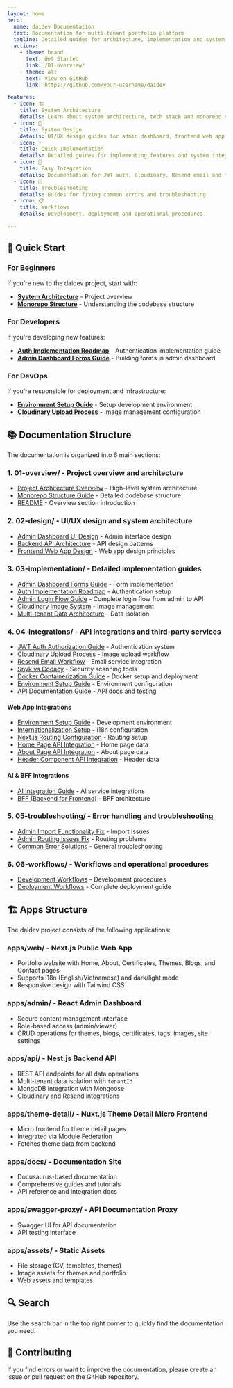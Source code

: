 ```yaml
---
layout: home
hero:
  name: daidev Documentation
  text: Documentation for multi-tenant portfolio platform
  tagline: Detailed guides for architecture, implementation and system integration
  actions:
    - theme: brand
      text: Get Started
      link: /01-overview/
    - theme: alt
      text: View on GitHub
      link: https://github.com/your-username/daidev

features:
  - icon: 🏗️
    title: System Architecture
    details: Learn about system architecture, tech stack and monorepo structure of the daidev project
  - icon: 🎨
    title: System Design
    details: UI/UX design guides for admin dashboard, frontend web app and backend API
  - icon: ⚡
    title: Quick Implementation
    details: Detailed guides for implementing features and system integration
  - icon: 🔧
    title: Easy Integration
    details: Documentation for JWT auth, Cloudinary, Resend email and third-party service integrations
  - icon: 🐛
    title: Troubleshooting
    details: Guides for fixing common errors and troubleshooting
  - icon: 📋
    title: Workflows
    details: Development, deployment and operational procedures

---
```


## 🚀 Quick Start

### For Beginners
If you're new to the daidev project, start with:

- **[System Architecture](/01-overview/project-architecture-overview)** - Project overview
- **[Monorepo Structure](/01-overview/monorepo-structure-guide)** - Understanding the codebase structure

### For Developers
If you're developing new features:

- **[Auth Implementation Roadmap](/03-implementation/auth-implementation-roadmap)** - Authentication implementation guide
- **[Admin Dashboard Forms Guide](/03-implementation/admin-dashboard-forms-guide)** - Building forms in admin dashboard

### For DevOps
If you're responsible for deployment and infrastructure:

- **[Environment Setup Guide](/04-integrations/web/environment-setup-guide)** - Setup development environment
- **[Cloudinary Upload Process](/04-integrations/cloudinary-upload-process)** - Image management configuration

## 📚 Documentation Structure

The documentation is organized into 6 main sections:

### 1. **01-overview/** - Project overview and architecture
- [Project Architecture Overview](/01-overview/project-architecture-overview) - High-level system architecture
- [Monorepo Structure Guide](/01-overview/monorepo-structure-guide) - Detailed codebase structure
- [README](/01-overview/README) - Overview section introduction

### 2. **02-design/** - UI/UX design and system architecture
- [Admin Dashboard UI Design](/02-design/admin-dashboard-ui-design) - Admin interface design
- [Backend API Architecture](/02-design/backend-api-architecture) - API design patterns
- [Frontend Web App Design](/02-design/frontend-web-app-design) - Web app design principles

### 3. **03-implementation/** - Detailed implementation guides
- [Admin Dashboard Forms Guide](/03-implementation/admin-dashboard-forms-guide) - Form implementation
- [Auth Implementation Roadmap](/03-implementation/auth-implementation-roadmap) - Authentication setup
- [Admin Login Flow Guide](/03-implementation/admin-login-flow-guide) - Complete login flow from admin to API
- [Cloudinary Image System](/03-implementation/cloudinary-image-system) - Image management
- [Multi-tenant Data Architecture](/03-implementation/multi-tenant-data-architecture) - Data isolation

### 4. **04-integrations/** - API integrations and third-party services
- [JWT Auth Authorization Guide](/04-integrations/jwt-auth-authorization-guide) - Authentication system
- [Cloudinary Upload Process](/04-integrations/cloudinary-upload-process) - Image upload workflow
- [Resend Email Workflow](/04-integrations/resend-email-workflow) - Email service integration
- [Snyk vs Codacy](/04-integrations/snyk-vs-codacy) - Security scanning tools
- [Docker Containerization Guide](/04-integrations/docker-containerization-guide) - Docker setup and deployment
- [Environment Setup Guide](/04-integrations/environment-setup-guide) - Environment configuration
- [API Documentation Guide](/04-integrations/api-documentation-guide) - API docs and testing

#### Web App Integrations
- [Environment Setup Guide](/04-integrations/web/environment-setup-guide) - Development environment
- [Internationalization Setup](/04-integrations/web/internationalization-setup) - i18n configuration
- [Next.js Routing Configuration](/04-integrations/web/nextjs-routing-configuration) - Routing setup
- [Home Page API Integration](/04-integrations/web/home-page-api-integration) - Home page data
- [About Page API Integration](/04-integrations/web/about-page-api-integration) - About page data
- [Header Component API Integration](/04-integrations/web/header-component-api-integration) - Header data

#### AI & BFF Integrations
- [AI Integration Guide](/04-integrations/ai/) - AI service integrations
- [BFF (Backend for Frontend)](/04-integrations/bff/) - BFF architecture

### 5. **05-troubleshooting/** - Error handling and troubleshooting
- [Admin Import Functionality Fix](/05-troubleshooting/admin-import-functionality-fix) - Import issues
- [Admin Routing Issues Fix](/05-troubleshooting/admin-routing-issues-fix) - Routing problems
- [Common Error Solutions](/05-troubleshooting/) - General troubleshooting

### 6. **06-workflows/** - Workflows and operational procedures
- [Development Workflows](/06-workflows/) - Development procedures
- [Deployment Workflows](/06-workflows/deployment-workflows) - Complete deployment guide

## 🏗️ Apps Structure

The daidev project consists of the following applications:

### **apps/web/** - Next.js Public Web App
- Portfolio website with Home, About, Certificates, Themes, Blogs, and Contact pages
- Supports i18n (English/Vietnamese) and dark/light mode
- Responsive design with Tailwind CSS

### **apps/admin/** - React Admin Dashboard
- Secure content management interface
- Role-based access (admin/viewer)
- CRUD operations for themes, blogs, certificates, tags, images, site settings

### **apps/api/** - Nest.js Backend API
- REST API endpoints for all data operations
- Multi-tenant data isolation with `tenantId`
- MongoDB integration with Mongoose
- Cloudinary and Resend integrations

### **apps/theme-detail/** - Nuxt.js Theme Detail Micro Frontend
- Micro frontend for theme detail pages
- Integrated via Module Federation
- Fetches theme data from backend

### **apps/docs/** - Documentation Site
- Docusaurus-based documentation
- Comprehensive guides and tutorials
- API reference and integration docs

### **apps/swagger-proxy/** - API Documentation Proxy
- Swagger UI for API documentation
- API testing interface

### **apps/assets/** - Static Assets
- File storage (CV, templates, themes)
- Image assets for themes and portfolio
- Web assets and templates

## 🔍 Search

Use the search bar in the top right corner to quickly find the documentation you need.

## 🤝 Contributing

If you find errors or want to improve the documentation, please create an issue or pull request on the GitHub repository. 